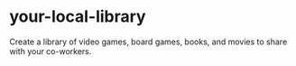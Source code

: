 # your-local-library
Create a library of video games, board games, books, and movies to share with your co-workers.
